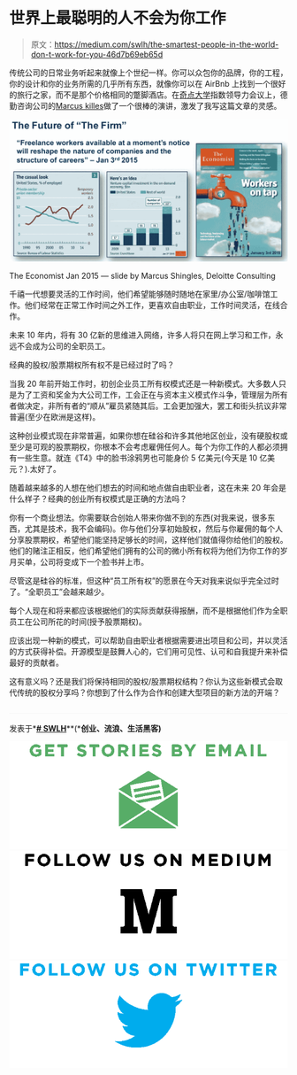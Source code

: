 # 世界上最聪明的人不会为你工作

> 原文：<https://medium.com/swlh/the-smartest-people-in-the-world-don-t-work-for-you-46d7b69eb65d>

传统公司的日常业务听起来就像上个世纪一样。你可以众包你的品牌，你的工程，你的设计和你的业务所需的几乎所有东西，就像你可以在 AirBnb 上找到一个很好的旅行之家，而不是那个价格相同的蹩脚酒店。在[奇点大学](http://singularityu.org/)指数领导力会议上，德勤咨询公司的[Marcus killes](http://www2.deloitte.com/us/en/profiles/mshingles.html)做了一个很棒的演讲，激发了我写这篇文章的灵感。

![](img/59c8112a97c66e163ee436b4bc2ceb79.png)

The Economist Jan 2015 — slide by Marcus Shingles, Deloitte Consulting

千禧一代想要灵活的工作时间，他们希望能够随时随地在家里/办公室/咖啡馆工作。他们经常在正常工作时间之外工作，更喜欢自由职业，工作时间灵活，在线合作。

未来 10 年内，将有 30 亿新的思维进入网络，许多人将只在网上学习和工作，永远不会成为公司的全职员工。

经典的股权/股票期权所有权不是已经过时了吗？

当我 20 年前开始工作时，初创企业员工所有权模式还是一种新模式。大多数人只是为了工资和奖金为大公司工作，工会正在与资本主义模式作斗争，管理层为所有者做决定，非所有者的“顺从”雇员紧随其后。工会更加强大，罢工和街头抗议非常普遍(至少在欧洲是这样)。

这种创业模式现在非常普遍，如果你想在硅谷和许多其他地区创业，没有硬股权或至少是可观的股票期权，你根本不会考虑雇佣任何人。每个为你工作的人都必须拥有一些生意。就连《T4》中的脸书涂鸦男也可能身价 5 亿美元(今天是 10 亿美元？).太好了。

随着越来越多的人想在他们想去的时间和地点做自由职业者，这在未来 20 年会是什么样子？经典的创业所有权模式是正确的方法吗？

你有一个商业想法。你需要联合创始人带来你做不到的东西(对我来说，很多东西，尤其是技术，我不会编码)。你与他们分享初始股权，然后与你雇佣的每个人分享股票期权，希望他们能坚持足够长的时间，这样他们就值得你给他们的股权。他们的赌注正相反，他们希望他们拥有的公司的微小所有权将为他们为你工作的岁月买单，公司将变成下一个脸书并上市。

尽管这是硅谷的标准，但这种“员工所有权”的愿景在今天对我来说似乎完全过时了。“全职员工”会越来越少。

每个人现在和将来都应该根据他们的实际贡献获得报酬，而不是根据他们作为全职员工在公司所花的时间(授予股票期权)。

应该出现一种新的模式，可以帮助自由职业者根据需要进出项目和公司，并以灵活的方式获得补偿。开源模型是鼓舞人心的，它们用可见性、认可和自我提升来补偿最好的贡献者。

这有意义吗？还是我们将保持相同的股权/股票期权结构？你认为这些新模式会取代传统的股权分享吗？你想到了什么作为合作和创建大型项目的新方法的开端？

![](img/c1192ebad88d6b1fc6ae1d6a2bc61154.png)

发表于*[**# SWLH**](https://medium.com/swlh)**(***创业、流浪、生活黑客)**

*[![](img/de26c089e79a3a2a25d2b750ff6db50f.png)](http://supply.us9.list-manage.com/subscribe?u=310af6eb2240d299c7032ef6c&id=d28d8861ad)**[![](img/f47a578114e0a96bdfabc3a5400688d5.png)](https://medium.com/swlh)**[![](img/c1351daa9c4f0c8ac516addb60c82f6b.png)](https://twitter.com/swlh_)*